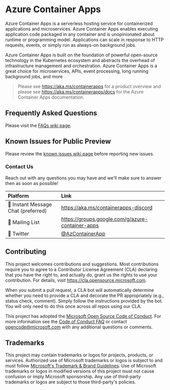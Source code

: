# Azure Container Apps


Azure Container Apps is a serverless hosting service for containerized applications and microservices. Azure Container Apps enables executing application code packaged in any container and is unopinionated about runtime or programming model. Applications can scale in response to HTTP requests, events, or simply run as always-on background jobs.

Azure Container Apps is built on the foundation of powerful open-source technology in the Kubernetes ecosystem and abstracts the overhead of infrastructure management and orchestration. Azure Container Apps is a great choice for microservices, APIs, event processing, long running background jobs, and more

> Please see https://aka.ms/containerapps for a product overview and please see https://aka.ms/containerapps/docs for the Azure Container Apps documentation.

## Frequently Asked Questions

Please visit the [FAQs wiki page](https://github.com/microsoft/azure-container-apps/wiki/FAQs).

## Known Issues for Public Preview

Please review the [known issues wiki page](https://github.com/microsoft/azure-container-apps/wiki/Known-Issues-for-public-preview) before reporting new issues.

### Contact Us

Reach out with any questions you may have and we'll make sure to answer then as soon as possible!

| Platform  | Link        |
|:----------|:------------|
| 💬 Instant Message Chat (preferred) | https://aka.ms/containerapps-discord
| 📧 Mailing List | https://groups.google.com/g/azure-container-apps
| 🐤 Twitter | [@AzContainerApp](https://twitter.com/AzContainerApp)


## Contributing

This project welcomes contributions and suggestions.  Most contributions require you to agree to a
Contributor License Agreement (CLA) declaring that you have the right to, and actually do, grant us
the rights to use your contribution. For details, visit https://cla.opensource.microsoft.com.

When you submit a pull request, a CLA bot will automatically determine whether you need to provide
a CLA and decorate the PR appropriately (e.g., status check, comment). Simply follow the instructions
provided by the bot. You will only need to do this once across all repos using our CLA.

This project has adopted the [Microsoft Open Source Code of Conduct](https://opensource.microsoft.com/codeofconduct/).
For more information see the [Code of Conduct FAQ](https://opensource.microsoft.com/codeofconduct/faq/) or
contact [opencode@microsoft.com](mailto:opencode@microsoft.com) with any additional questions or comments.

## Trademarks

This project may contain trademarks or logos for projects, products, or services. Authorized use of Microsoft 
trademarks or logos is subject to and must follow 
[Microsoft's Trademark & Brand Guidelines](https://www.microsoft.com/en-us/legal/intellectualproperty/trademarks/usage/general).
Use of Microsoft trademarks or logos in modified versions of this project must not cause confusion or imply Microsoft sponsorship.
Any use of third-party trademarks or logos are subject to those third-party's policies.
